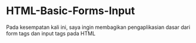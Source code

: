 # HTML-Basic-Forms-Input
Pada kesempatan kali ini, saya ingin membagikan pengaplikasian dasar dari form tags dan input tags pada HTML
